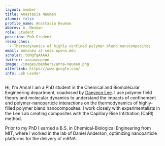 ```yaml
---
layout: member
title: Anastasia Neuman
alumni: false 
profile_name: Anastasia Neuman
abbrev: A. Neuman
role: Student
position: PhD Student
researches:
  - Thermodynamics of highly confined polymer blend nanocomposites
email: annaneu at seas.upenn.edu
scholar: t0MgfgAAAAJ
twitter: annaneupenn
image: /images/members/anna-neuman.png
alterlink: https://www.google.com/
info: Lab Leader
---
```


Hi, I'm Anna! I am a  PhD student in the Chemical and Biomolecular Engineering department, coadvised by [Daeyeon Lee](https://www.seas.upenn.edu/~leegroup/people.html). I use polymer field theory and molecular dynamics to understand the impacts of confinement and polymer-nanoparticle interactions on the thermodynamics of highly-filled polymer blend nanocomposites. I work closely with experimentalists in the Lee Lab creating composites with the Capillary Rise Infiltration (CaRI) method. 

Prior to my PhD I earned a B.S. in Chemical-Biological Engineering from MIT, where I worked in the lab of Daniel Anderson, optimizing nanoparticle platforms for the delivery of mRNA.
